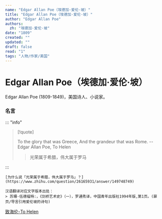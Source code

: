 ```yaml
---
name: "Edgar Allan Poe（埃德加·爱伦·坡）"
title: "Edgar Allan Poe（埃德加·爱伦·坡）"
author: "Edgar Allan Poe"
authors:
  zh: "埃德加·爱伦·坡"
date: "1809"
created: ""
updated: ""
draft: false
read: "1"
tags: "人物/作家/美国"
---
```


# Edgar Allan Poe（埃德加·爱伦·坡）

Edgar Allan Poe (1809-1849)，美国诗人、小说家。

### 名言

::: "info"

> [!quote]
>
> To the glory that was Greece, And the grandeur that was Rome.
> -- Edgar Allan Poe, To Helen
>
> > 光荣属于希腊，伟大属于罗马

:::

```
[为什么说「光荣属于希腊，伟大属于罗马」？](https://www.zhihu.com/question/26165931/answer/149748749)

汉语翻译对应文字版本出处：
> 苏珊·伍德福特:，《剑桥艺术史》（一），罗通秀译，中国青年出版社1994年版,第1页。(扉页/导言引用爱伦坡的诗句)
```

[致海伦-To Helen](../post/poe-1831.md)
